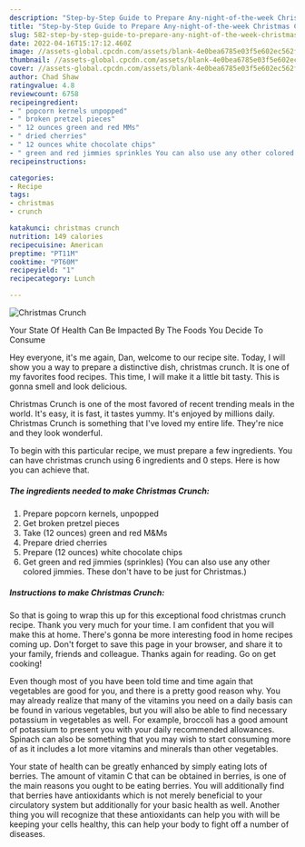 ```yaml
---
description: "Step-by-Step Guide to Prepare Any-night-of-the-week Christmas Crunch"
title: "Step-by-Step Guide to Prepare Any-night-of-the-week Christmas Crunch"
slug: 582-step-by-step-guide-to-prepare-any-night-of-the-week-christmas-crunch
date: 2022-04-16T15:17:12.460Z
image: //assets-global.cpcdn.com/assets/blank-4e0bea6785e03f5e602ec562f230caae08da540cada707380b4fe1bbebba43da.png
thumbnail: //assets-global.cpcdn.com/assets/blank-4e0bea6785e03f5e602ec562f230caae08da540cada707380b4fe1bbebba43da.png
cover: //assets-global.cpcdn.com/assets/blank-4e0bea6785e03f5e602ec562f230caae08da540cada707380b4fe1bbebba43da.png
author: Chad Shaw
ratingvalue: 4.8
reviewcount: 6758
recipeingredient:
- " popcorn kernels unpopped"
- " broken pretzel pieces"
- " 12 ounces green and red MMs"
- " dried cherries"
- " 12 ounces white chocolate chips"
- " green and red jimmies sprinkles You can also use any other colored jimmies These dont have to be just for Christmas"
recipeinstructions:

categories:
- Recipe
tags:
- christmas
- crunch

katakunci: christmas crunch 
nutrition: 149 calories
recipecuisine: American
preptime: "PT11M"
cooktime: "PT60M"
recipeyield: "1"
recipecategory: Lunch

---
```



![Christmas Crunch](//assets-global.cpcdn.com/assets/blank-4e0bea6785e03f5e602ec562f230caae08da540cada707380b4fe1bbebba43da.png)

Your State Of Health Can Be Impacted By The Foods You Decide To Consume

Hey everyone, it's me again, Dan, welcome to our recipe site. Today, I will show you a way to prepare a distinctive dish, christmas crunch. It is one of my favorites food recipes. This time, I will make it a little bit tasty. This is gonna smell and look delicious.



Christmas Crunch is one of the most favored of recent trending meals in the world. It's easy, it is fast, it tastes yummy. It's enjoyed by millions daily. Christmas Crunch is something that I've loved my entire life. They're nice and they look wonderful.


To begin with this particular recipe, we must prepare a few ingredients. You can have christmas crunch using 6 ingredients and 0 steps. Here is how you can achieve that.

<!--inarticleads1-->

##### The ingredients needed to make Christmas Crunch:

1. Prepare  popcorn kernels, unpopped
1. Get  broken pretzel pieces
1. Take  (12 ounces) green and red M&amp;Ms
1. Prepare  dried cherries
1. Prepare  (12 ounces) white chocolate chips
1. Get  green and red jimmies (sprinkles) (You can also use any other colored jimmies. These don&#39;t have to be just for Christmas.)




<!--inarticleads2-->

##### Instructions to make Christmas Crunch:





So that is going to wrap this up for this exceptional food christmas crunch recipe. Thank you very much for your time. I am confident that you will make this at home. There's gonna be more interesting food in home recipes coming up. Don't forget to save this page in your browser, and share it to your family, friends and colleague. Thanks again for reading. Go on get cooking!

Even though most of you have been told time and time again that vegetables are good for you, and there is a pretty good reason why. You may already realize that many of the vitamins you need on a daily basis can be found in various vegetables, but you will also be able to find necessary potassium in vegetables as well. For example, broccoli has a good amount of potassium to present you with your daily recommended allowances. Spinach can also be something that you may wish to start consuming more of as it includes a lot more vitamins and minerals than other vegetables.

Your state of health can be greatly enhanced by simply eating lots of berries. The amount of vitamin C that can be obtained in berries, is one of the main reasons you ought to be eating berries. You will additionally find that berries have antioxidants which is not merely beneficial to your circulatory system but additionally for your basic health as well. Another thing you will recognize that these antioxidants can help you with will be keeping your cells healthy, this can help your body to fight off a number of diseases.

